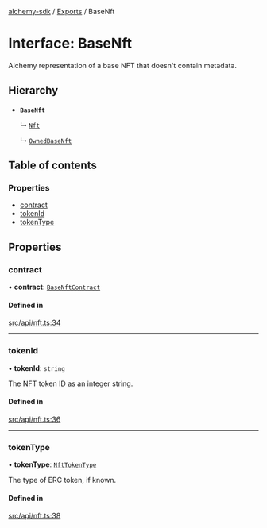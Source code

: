 [alchemy-sdk](../README.md) / [Exports](../modules.md) / BaseNft

# Interface: BaseNft

Alchemy representation of a base NFT that doesn't contain metadata.

## Hierarchy

- **`BaseNft`**

  ↳ [`Nft`](Nft.md)

  ↳ [`OwnedBaseNft`](OwnedBaseNft.md)

## Table of contents

### Properties

- [contract](BaseNft.md#contract)
- [tokenId](BaseNft.md#tokenid)
- [tokenType](BaseNft.md#tokentype)

## Properties

### contract

• **contract**: [`BaseNftContract`](BaseNftContract.md)

#### Defined in

[src/api/nft.ts:34](https://github.com/alchemyplatform/alchemy-sdk-js/blob/6507682/src/api/nft.ts#L34)

___

### tokenId

• **tokenId**: `string`

The NFT token ID as an integer string.

#### Defined in

[src/api/nft.ts:36](https://github.com/alchemyplatform/alchemy-sdk-js/blob/6507682/src/api/nft.ts#L36)

___

### tokenType

• **tokenType**: [`NftTokenType`](../enums/NftTokenType.md)

The type of ERC token, if known.

#### Defined in

[src/api/nft.ts:38](https://github.com/alchemyplatform/alchemy-sdk-js/blob/6507682/src/api/nft.ts#L38)
